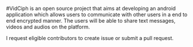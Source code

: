 #VidCiph is an open source project that aims at developing an android application which allows users to communicate with other users in a end to end encrypted manner.
The users will be able to share text messages, videos and audios on the platform.

I request eligible contributors to create issue or submit a pull request.
